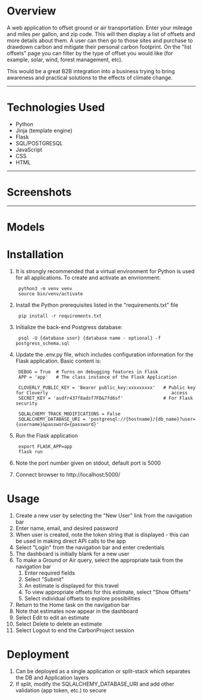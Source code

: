 # Overview
A web application to offset ground or air transportation. Enter your mileage and miles per gallon, and zip code. This will then display a list of offsets and more details about them. A user can then go to those sites and purchase to drawdown carbon and mitigate their personal carbon footprint. On the "list offsets" page you can filter by the type of offset you would like (for example, solar, wind, forest management, etc).

This would be a great B2B integration into a business trying to bring awareness and practical solutions to the effects of climate change.

---
# Technologies Used
- Python
- Jinja (template engine)
- Flask
- SQL/POSTGRESQL
- JavaScript
- CSS
- HTML

---
# Screenshots












---
# Models


# Installation

1. It is strongly recommended that a virtual environment for Python is used for all applications.  To create and activate an envrionment:

        python3 -m venv venv
        source bin/venv/activate

2. Install the Python prerequisites listed in the "requirements.txt" file

        pip install -r requirements.txt

3. Initialize the back-end Postgress database:

        psql -U {database user} {database name - optional} -f postgress_schema.sql

4. Update the .env.py file, which includes configuration information for the Flask application.  Basic content is:

        DEBUG = True  # Turns on debugging features in Flask
        APP = 'app'   # The class instance of the Flask Application

        CLOVERLY_PUBLIC_KEY = 'Bearer public_key:xxxxxxxxx'   # Public key for Cloverly                                              access
        SECRET_KEY = 'asdfr437f8adsf7FD&7fd6sf'               # For Flask security         

        SQLALCHEMY_TRACK_MODIFICATIONS = False  
        SQLALCHEMY_DATABASE_URI = 'postgresql://{hostname}/{db_name}?user={username}&password={password}'

5. Run the Flask application

        export FLASK_APP=app
        flask run

6. Note the port number given on stdout, default port is 5000
7. Connect browser to http://localhost:5000/


# Usage
1. Create a new user by selecting the "New User" link from the navigation bar
2. Enter name, email, and desired password
3. When user is created, note the token string that is displayed - this can be used in making direct API calls to the app
4. Select "Login" from the navigation bar and enter credentials
5. The dashboard is initially blank for a new user
6. To make a Ground or Air query, select the appropriate task from the navigation bar
   1. Enter required fields
   2. Select "Submit"
   3. An estimate is displayed for this travel
   4. To view appropriate offsets for this estimate, select "Show Offsets"
   5. Select individual offsets to explore possibilities
7. Return to the Home task on the navigation bar
8. Note that estimates now appear in the dashboard
9. Select Edit to edit an estimate
10. Select Delete to delete an estimate
11. Select Logout to end the CarbonProject session


# Deployment

1. Can be deployed as a single application or split-stack which separates the DB and Application layers
2. If split, modify the SQLALCHEMY_DATABASE_URI and add other validation (app token, etc.) to secure